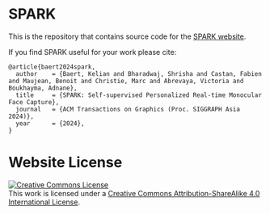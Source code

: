 # SPARK

This is the repository that contains source code for the [SPARK website](https://spark.github.io).

If you find SPARK useful for your work please cite:
```
@article{baert2024spark,
  author    = {Baert, Kelian and Bharadwaj, Shrisha and Castan, Fabien and Maujean, Benoit and Christie, Marc and Abrevaya, Victoria and Boukhayma, Adnane},
  title     = {SPARK: Self-supervised Personalized Real-time Monocular Face Capture},
  journal   = {ACM Transactions on Graphics (Proc. SIGGRAPH Asia 2024)},
  year      = {2024},
}
```

# Website License
<a rel="license" href="http://creativecommons.org/licenses/by-sa/4.0/"><img alt="Creative Commons License" style="border-width:0" src="https://i.creativecommons.org/l/by-sa/4.0/88x31.png" /></a><br />This work is licensed under a <a rel="license" href="http://creativecommons.org/licenses/by-sa/4.0/">Creative Commons Attribution-ShareAlike 4.0 International License</a>.

